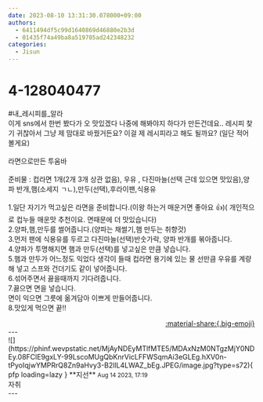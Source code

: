 ```yaml
---
date: 2023-08-10 13:31:30.078000+09:00
authors:
  - 6411494df5c99d1640869d46880e2b3d
  - 01435f74a49ba8a519705ad242348232
categories:
  - Jisun
---
```


# 4-128040477

<div class="post-container" markdown="1">
<div class="content-container md-sidebar__scrollwrap" markdown="1">

\#내_레시피를_알라 <br>이게 sns에서 한번 봤다가 오 맛있겠다 나중에 해봐야지 하다가 만든건데요.. 레시피 찾기 귀찮아서 그냥 제 맘대로 바꿨거든요? 이걸 제 레시피라고 해도 될까요? (일단 적어볼게요)<br><br>라면으로만든 투움바<br><br>준비물 : 컵라면 1개(2개 3개 상관 없음), 우유 , 다진마늘(선택 근데 있으면 맛있음),양파 반개,햄(소세지 ㄱㄴ),만두(선택),후라이팬,식용유<br><br>1.일단 자기가 먹고싶은 라면을 준비합니다.(이왕 하는거 매운거면 좋아요 👍)( 개인적으로 컵누들 매운맛 추천이요. 면때문에 더 맛있습니다)<br>2.양파,햄,만두를 썰어줍니다.(양파는 채썰기,햄 만두는 취향것)<br>3.먼저 팬에 식용유를 두르고 다진마늘(선택)반숫가락, 양파 반개를 볶아줍니다.<br>4.양파가 투명해지면 햄과 만두(선택)를 넣고싶은 만큼 넣습니다.<br>5.햄과 만두가 어느정도 익었다 생각이 들때 컵라면 용기에 있는 물 선만큼 우유를 계량해 넣고 스프와 건더기도 같이 넣어줍니다.<br>6.섞어주면서 끓을때까지 기다려줍니다.<br>7.끓으면 면을 넣습니다.<br>면이 익으면 그릇에 옮겨담아 이쁘게 만들어줍니다.<br>8.맛있게 먹으면 끝!!<br>

</div>
</div>

<div style="text-align: right;" markdown="1">
<a href="https://weverse.io/fromis9/fanpost/4-128040477" style="text-align: right;">:material-share:{.big-emoji}</a>
</div>
---

<div class="comments-container md-sidebar__scrollwrap" markdown="1">
<div class="comment" markdown="1">
<div class='id-container' markdown="1">
![](https://phinf.wevpstatic.net/MjAyNDEyMTlfMTE5/MDAxNzM0NTgzMjY0NDEy.08FClE9gxLY-99LscoMUgQbKnrVicLFFWSqmAi3eGLEg.hXV0n-tPyoIqjwYMPRrQ8Zn9aHvy3-B2llL4LWAZ_bEg.JPEG/image.jpg?type=s72){ pfp loading=lazy }
**<span class="artist">지선</span>** <small>Aug 14 2023, 17:19</small><br>
</div>
<div class='comment-body' markdown="1">
자취
</div>
</div>
</div>
---

